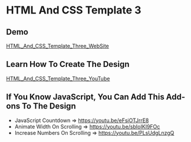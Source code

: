 # HTML And CSS Template 3

## Demo

 [HTML_And_CSS_Template_Three_WebSite](https://elzerowebschool.github.io/HTML_And_CSS_Template_Three/)

## Learn How To Create The Design

 [HTML_And_CSS_Template_Three_YouTube](https://youtube.com/playlist?list=PLDoPjvoNmBAxuCSp2_-9LurPqRVwketnc)


## If You Know JavaScript, You Can Add This Add-ons To The Design

- JavaScript Countdown => https://youtu.be/eFsiOTJrrE8
- Animate Width On Scrolling => https://youtu.be/sbIoIKI9FOc
- Increase Numbers On Scrolling => https://youtu.be/PLsUdgLnzgQ
